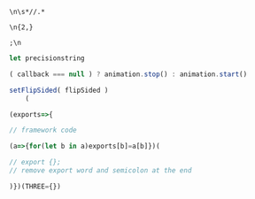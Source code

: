 ```
\n\s*//.*
```
```
\n{2,}
```
```
;\n
```
```javascript
let precisionstring
```
```javascript
( callback === null ) ? animation.stop() : animation.start()
```
```javascript
setFlipSided( flipSided )
    (
```
```javascript
(exports=>{
```
```javascript
// framework code
```
```javascript
(a=>{for(let b in a)exports[b]=a[b]})(
```
```javascript
// export {};
// remove export word and semicolon at the end
```
```javascript
)})(THREE={})
```
